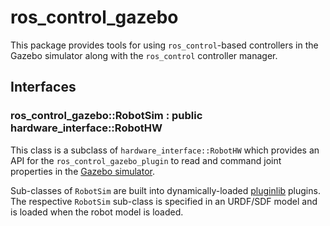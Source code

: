 ros_control_gazebo
==================

This package provides tools for using `ros_control`-based controllers in the
Gazebo simulator along with the `ros_control` controller manager.

Interfaces
----------

### ros_control_gazebo::RobotSim : public hardware_interface::RobotHW

This class is a subclass of `hardware_interface::RobotHW` which provides an 
API for the `ros_control_gazebo_plugin` to read and command joint properties 
in the [Gazebo simulator](gazebosim.org).

Sub-classes of `RobotSim` are built into dynamically-loaded
[pluginlib](http://www.ros.org/wiki/pluginlib) plugins. The
respective `RobotSim` sub-class is specified in an URDF/SDF model and 
is loaded when the robot model is loaded.
